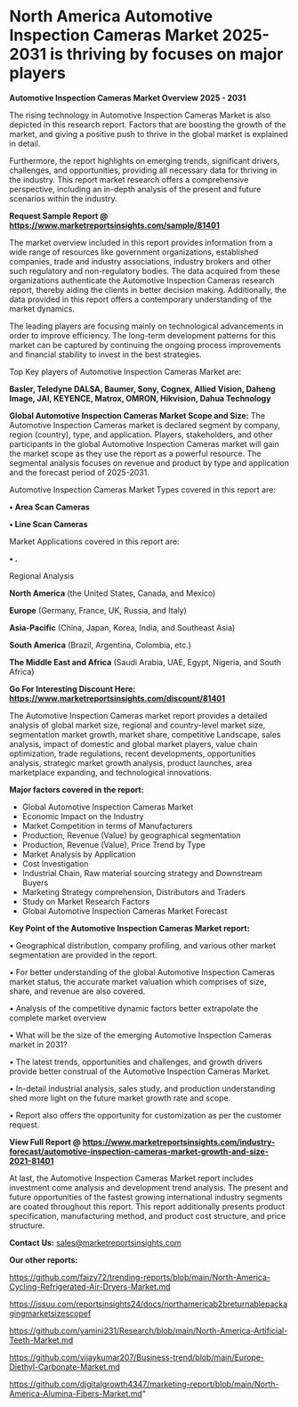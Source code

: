 # North America Automotive Inspection Cameras Market 2025-2031 is thriving by focuses on major players

<Strong> Automotive Inspection Cameras Market Overview 2025 - 2031</strong>

The rising technology in Automotive Inspection Cameras Market is also depicted in this research report. Factors that are boosting the growth of the market, and giving a positive push to thrive in the global market is explained in detail.

Furthermore, the report highlights on emerging trends, significant drivers, challenges, and opportunities, providing all necessary data for thriving in the industry. This report market research offers a comprehensive perspective, including an in-depth analysis of the present and future scenarios within the industry.

<strong>Request Sample Report @ <a href=https://www.marketreportsinsights.com/sample/81401>https://www.marketreportsinsights.com/sample/81401</a></strong>

The market overview included in this report provides information from a wide range of resources like government organizations, established companies, trade and industry associations, industry brokers and other such regulatory and non-regulatory bodies. The data acquired from these organizations authenticate the Automotive Inspection Cameras research report, thereby aiding the clients in better decision making. Additionally, the data provided in this report offers a contemporary understanding of the market dynamics.

The leading players are focusing mainly on technological advancements in order to improve efficiency. The long-term development patterns for this market can be captured by continuing the ongoing process improvements and financial stability to invest in the best strategies.

Top Key players of Automotive Inspection Cameras Market are:

<strong>Basler, Teledyne DALSA, Baumer, Sony, Cognex, Allied Vision, Daheng Image, JAI, KEYENCE, Matrox, OMRON, Hikvision, Dahua Technology</strong>

<strong><b>Global Automotive Inspection Cameras Market Scope and Size:</b></strong>
The Automotive Inspection Cameras market is declared segment by company, region (country), type, and application. Players, stakeholders, and other participants in the global Automotive Inspection Cameras market will gain the market scope as they use the report as a powerful resource. The segmental analysis focuses on revenue and product by type and application and the forecast period of 2025-2031.

Automotive Inspection Cameras Market Types covered in this report are:

<strong>• Area Scan Cameras

• Line Scan Cameras</strong>

Market Applications covered in this report are:

<strong>• .</strong> 

Regional Analysis

<strong>North America</strong> (the United States, Canada, and Mexico)

<strong>Europe</strong> (Germany, France, UK, Russia, and Italy)

<strong>Asia-Pacific</strong> (China, Japan, Korea, India, and Southeast Asia)

<strong>South America</strong> (Brazil, Argentina, Colombia, etc.)

<strong>The Middle East and Africa</strong> (Saudi Arabia, UAE, Egypt, Nigeria, and South Africa)

<strong>Go For Interesting Discount Here: <a href=https://www.marketreportsinsights.com/discount/81401>https://www.marketreportsinsights.com/discount/81401</a></strong>

The Automotive Inspection Cameras market report provides a detailed analysis of global market size, regional and country-level market size, segmentation market growth, market share, competitive Landscape, sales analysis, impact of domestic and global market players, value chain optimization, trade regulations, recent developments, opportunities analysis, strategic market growth analysis, product launches, area marketplace expanding, and technological innovations.

<strong><b>Major factors covered in the report:</b></strong>
<ul>
  <li>Global Automotive Inspection Cameras Market </li>
  <li>Economic Impact on the Industry</li>
  <li>Market Competition in terms of Manufacturers</li>
  <li>Production, Revenue (Value) by geographical segmentation</li>
  <li>Production, Revenue (Value), Price Trend by Type</li>
  <li>Market Analysis by Application</li>
  <li>Cost Investigation</li>
  <li>Industrial Chain, Raw material sourcing strategy and Downstream Buyers</li>
  <li>Marketing Strategy comprehension, Distributors and Traders</li>
  <li>Study on Market Research Factors</li>
  <li>Global Automotive Inspection Cameras Market Forecast</li>
</ul>

<strong><b>Key Point of the Automotive Inspection Cameras Market report:</b></strong>

• Geographical distribution, company profiling, and various other market segmentation are provided in the report.

• For better understanding of the global Automotive Inspection Cameras market status, the accurate market valuation which comprises of size, share, and revenue are also covered.

• Analysis of the competitive dynamic factors better extrapolate the complete market overview

• What will be the size of the emerging Automotive Inspection Cameras market in 2031?

• The latest trends, opportunities and challenges, and growth drivers provide better construal of the Automotive Inspection Cameras Market.

• In-detail industrial analysis, sales study, and production understanding shed more light on the future market growth rate and scope.

• Report also offers the opportunity for customization as per the customer request.

<strong><b>View Full Report @ <a href=https://www.marketreportsinsights.com/industry-forecast/automotive-inspection-cameras-market-growth-and-size-2021-81401>https://www.marketreportsinsights.com/industry-forecast/automotive-inspection-cameras-market-growth-and-size-2021-81401</a></b></strong>


At last, the Automotive Inspection Cameras Market report includes investment come analysis and development trend analysis. The present and future opportunities of the fastest growing international industry segments are coated throughout this report. This report additionally presents product specification, manufacturing method, and product cost structure, and price structure.

<strong>Contact Us:</strong>
sales@marketreportsinsights.com

<strong>Our other reports:</strong>

<a href=https://github.com/faizy72/trending-reports/blob/main/North-America-Cycling-Refrigerated-Air-Dryers-Market.md>https://github.com/faizy72/trending-reports/blob/main/North-America-Cycling-Refrigerated-Air-Dryers-Market.md</a>

<a href=https://issuu.com/reportsinsights24/docs/northamericab2breturnablepackagingmarketsizescopef>https://issuu.com/reportsinsights24/docs/northamericab2breturnablepackagingmarketsizescopef</a>

<a href=https://github.com/yamini231/Research/blob/main/North-America-Artificial-Teeth-Market.md>https://github.com/yamini231/Research/blob/main/North-America-Artificial-Teeth-Market.md</a>

<a href=https://github.com/vijaykumar207/Business-trend/blob/main/Europe-Diethyl-Carbonate-Market.md>https://github.com/vijaykumar207/Business-trend/blob/main/Europe-Diethyl-Carbonate-Market.md</a>

<a href=https://github.com/digitalgrowth4347/marketing-report/blob/main/North-America-Alumina-Fibers-Market.md>https://github.com/digitalgrowth4347/marketing-report/blob/main/North-America-Alumina-Fibers-Market.md</a>"
